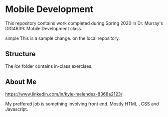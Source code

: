 # Mobile Development
This repository contains work completed during Spring 2020 in Dr. Murray's DIG4639: Mobile Development class.

simple 
This is a sample change. 
on the local repository.

## Structure
The *ice* folder contains in-class exercises. 

## About Me
https://www.linkedin.com/in/kyle-melendez-8368a2123/

My preffered job is something involving front end. Mostly HTML , CSS and Javascript.
